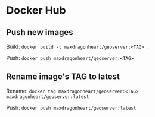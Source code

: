 # Docker Hub

## Push new images

Build: `docker build -t maxdragonheart/geoserver:<TAG> .`

Push: `docker push maxdragonheart/geoserver:<TAG>`

## Rename image's TAG to latest

Rename: `docker tag maxdragonheart/geoserver:<TAG> maxdragonheart/geoserver:latest`

Push: `docker push maxdragonheart/geoserver:latest`
